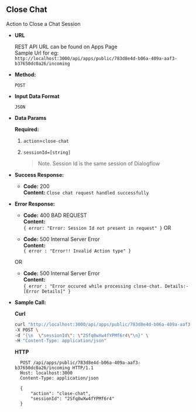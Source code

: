 **Close Chat**
----
  Action to Close a Chat Session

* **URL**

    REST API URL can be found on Apps Page <br />
    Sample Url for eg: <br /> `http://localhost:3000/api/apps/public/783d8e4d-b06a-409a-aaf3-b37650dc0a26/incoming`

* **Method:**

  `POST`
  
*  **Input Data Format**

    `JSON`

* **Data Params**

   **Required:**
 
   1. `action`=`close-chat` <br/>

   2. `sessionId=[string]`
      > Note. Session Id is the same session of Dialogflow

* **Success Response:**

  * **Code:** 200 <br />
    **Content:** `Close chat request handled successfully`
 
* **Error Response:**

  * **Code:** 400 BAD REQUEST <br />
    **Content:** <br/>
    `{
        error: "Error: Session Id not present in request"
    }`
  OR

  * **Code:** 500 Internal Server Error <br />
    **Content:** <br />
    `{ error : "Error!! Invalid Action type" }`

  OR

  * **Code:** 500 Internal Server Error <br />
    **Content:** <br />
    `{ error : "Error occured while processing close-chat. Details:- [Error Details]" }`

* **Sample Call:**

    **Curl**
    ```bash
    curl "http://localhost:3000/api/apps/public/783d8e4d-b06a-409a-aaf3-b37650dc0a26/incoming" \
    -X POST \
    -d "{\n  \"sessionId\": \"2Sfq8wXw4fYPMf6r4\"\n}" \
    -H "Content-Type: application/json" 
    ```
    **HTTP**

  ```HTTP
    POST /api/apps/public/783d8e4d-b06a-409a-aaf3-b37650dc0a26/incoming HTTP/1.1
    Host: localhost:3000
    Content-Type: application/json

    {
        "action": "close-chat",
        "sessionId": "2Sfq8wXw4fYPMf6r4"
    }
  ```